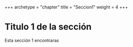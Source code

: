 +++
archetype = "chapter"
title = "Seccion1"
weight = 4
+++

# Titulo 1 de la sección
Esta sección 1 encontraras